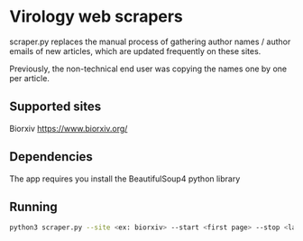 # Virology web scrapers

scraper.py replaces the manual process of gathering author names / author emails of new articles, which are updated frequently on these sites.

Previously, the non-technical end user was copying the names one by one per article.

## Supported sites
Biorxiv
https://www.biorxiv.org/

## Dependencies

The app requires you install the BeautifulSoup4 python library

## Running

```bash
python3 scraper.py --site <ex: biorxiv> --start <first page> --stop <last page>
```
